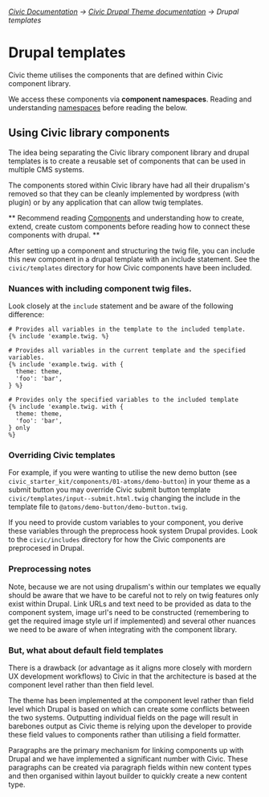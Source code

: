 _[Civic Documentation](../README.md) &#8594; [Civic Drupal Theme documentation](introduction.md)  &#8594; Drupal templates_

# Drupal templates

Civic theme utilises the components that are defined within Civic component
library.

We access these components via **component namespaces**. Reading and understanding [namespaces](namespaces.md)
before reading the below.

## Using Civic library components

The idea being separating the Civic library component library and drupal templates is to create
a reusable set of components that can be used in multiple CMS systems.

The components stored within Civic library have had all their drupalism's removed so that they
can be cleanly implemented by wordpress (with plugin) or by any application
that can allow twig templates.

** Recommend reading [Components](../civic-library/docs/components.md) and understanding how
to create, extend, create custom components before reading how to connect these components with drupal. **

After setting up a component and structuring the twig file, you can include this new component in a drupal
template with an include statement. See the `civic/templates` directory for how Civic components have been included.

### Nuances with including component twig files.

Look closely at the `include` statement and be aware of the following difference:

```twig
# Provides all variables in the template to the included template.
{% include 'example.twig. %}

# Provides all variables in the current template and the specified variables.
{% include 'example.twig. with {
  theme: theme,
  'foo': 'bar',
} %}

# Provides only the specified variables to the included template
{% include 'example.twig. with {
  theme: theme,
  'foo': 'bar',
} only
%}

```

### Overriding Civic templates

For example, if you were wanting to utilise the new demo button (see `civic_starter_kit/components/01-atoms/demo-button`)
in your theme as a submit button you may override Civic submit button template `civic/templates/input--submit.html.twig`
changing the include in the template file to `@atoms/demo-button/demo-button.twig`.

If you need to provide custom variables to your component, you derive these variables through the preprocess hook system
Drupal provides. Look to the `civic/includes` directory for how the Civic components are preprocesed in Drupal.

### Preprocessing notes

Note, because we are not using drupalism's within our templates we equally should be aware that we have to be careful
not to rely on twig features only exist within Drupal. Link URLs and text need to be provided as data to the component
system, image url's need to be constructed (remembering to get the required image style url if implemented) and several
other nuances we need to be aware of when integrating with the component library.

### But, what about default field templates

There is a drawback (or advantage as it aligns more closely with mordern UX development workflows) to Civic in that the
architecture is based at the component level rather than then field level.

The theme has been implemented at the component level rather than field level which Drupal is based on which can
create some conflicts between the two systems. Outputting individual fields on the page will result in barebones
output as Civic theme is relying upon the developer to provide these field values to components rather than utilising
a field formatter.

Paragraphs are the primary mechanism for linking components up with Drupal and we have implemented a significant number
with Civic. These paragraphs can be created via paragraph fields within new content types and then organised within
layout builder to quickly create a new content type.
